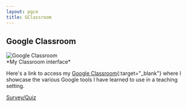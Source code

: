 ```yaml
---
layout: pgce
title: GClassroom
---
```


## Google Classroom

<div class="landscape-image">
  <img src="{{ '/assets/images/google-classroom-screenshot.png' | relative_url }}" alt="Google Classroom">
</div>
*My Classroom interface*
<!-- ![Google Classroom Screenshot]({{ '/assets/images/google-classroom-screenshot.png' | relative_url }}) -->
<!-- *My Classroom interface* -->

Here's a link to access my [Google Classroom](https://classroom.google.com/c/NzU3MDA1NzEzODMx?cjc=l3tsoil){:target="_blank"} where I showcase the various Google tools I have learned to use in a teaching setting.

<div class="button-container">
  <a href="{{ '/pgce/survey' | relative_url }}" class="about-me-button">Survey/Quiz</a>
</div>